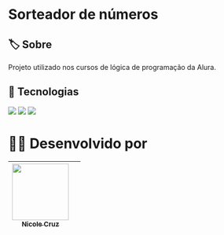 <h1>Sorteador de números</h1>

<h2> 🏷️ Sobre</h2>
<p>Projeto utilizado nos cursos de lógica de programação da Alura.</p>

## 🚀 Tecnologias
<div>
  <img src="https://img.shields.io/badge/HTML-239120?style=for-the-badge&logo=html5&logoColor=white">
  <img src="https://img.shields.io/badge/CSS-239120?&style=for-the-badge&logo=css3&logoColor=white">
  <img src="https://img.shields.io/badge/JavaScript-F7DF1E?style=for-the-badge&logo=javascript&logoColor=black">
</div>

# 👩‍💻 Desenvolvido por

| [<img loading="lazy" src="https://avatars.githubusercontent.com/u/152558336?v=4" width=115><br><sub>Nicole Cruz</sub>](https://github.com/nicolecruzz) |  |
| :---: | :---: |

